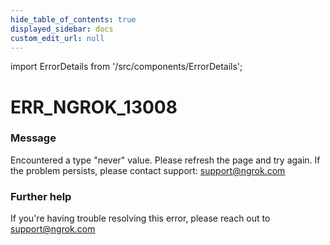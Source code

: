 ```yaml
---
hide_table_of_contents: true
displayed_sidebar: docs
custom_edit_url: null
---
```


import ErrorDetails from '/src/components/ErrorDetails';

# ERR_NGROK_13008

### Message
Encountered a type "never" value. Please refresh the page and try again. If the problem persists, please contact support: support@ngrok.com

### Further help
If you're having trouble resolving this error, please reach out to [support@ngrok.com](mailto:support@ngrok.com?subject=Help%20with%20ERR_NGROK_13008)

<ErrorDetails error='err_ngrok_13008' />
